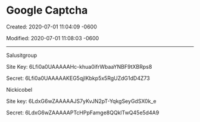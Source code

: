 # Google Captcha

Created: 2020-07-01 11:04:09 -0600

Modified: 2020-07-01 11:08:03 -0600

---

Salusitgroup

Site Key: 6Lfi0a0UAAAAAHc-khua0ifrWbaaYNBF9tXBRps8

Secret: 6Lfi0a0UAAAAAKEG5qjIKbkp5x5RgUZdG1dD4Z73

Nickicobel

Site key: 6LdxG6wZAAAAAJS7yKvJN2pT-YqkgSeyGdSX0k_e

Secret: 6LdxG6wZAAAAAPTcHPpFamge8QQklTwQ45e5d4A9
